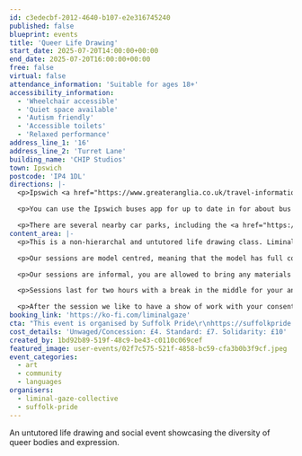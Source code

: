 ```yaml
---
id: c3edecbf-2012-4640-b107-e2e316745240
published: false
blueprint: events
title: 'Queer Life Drawing'
start_date: 2025-07-20T14:00:00+00:00
end_date: 2025-07-20T16:00:00+00:00
free: false
virtual: false
attendance_information: 'Suitable for ages 18+'
accessibility_information:
  - 'Wheelchair accessible'
  - 'Quiet space available'
  - 'Autism friendly'
  - 'Accessible toilets'
  - 'Relaxed performance'
address_line_1: '16'
address_line_2: 'Turret Lane'
building_name: 'CHIP Studios'
town: Ipswich
postcode: 'IP4 1DL'
directions: |-
  <p>Ipswich <a href="https://www.greateranglia.co.uk/travel-information/station-information/ips">railway station</a> is a 15 minute walk away, and the nearest bus station is a two minute walk away at <a href="https://www.google.co.uk/maps/dir/Old+Cattle+Market,+Ipswich+IP4+1AE/CHIp+Studios/@52.0551775,1.1533895,18z/data=!4m14!4m13!1m5!1m1!1s0x47d9a02c8f4882f9:0xb6e69653139fe8f0!2m2!1d1.1547634!2d52.0559774!1m5!1m1!1s0x47d9a02c6ea3f9a5:0x1883cc62eb302ea6!2m2!1d1.1542664!2d52.054411!3e2?entry=ttu&amp;g_ep=EgoyMDI1MDUwMy4wIKXMDSoJLDEwMjExNDUzSAFQAw%3D%3D">the Old Cattle Market</a>.</p>

  <p>You can use the Ipswich buses app for up to date in for about bus timetables, you can also use <a href="https://www.suffolkonboard.com/">Suffolk Onboard</a> if you are using any other route.</p>

  <p>There are several nearby car parks, including the <a href="https://www.buttermarketipswich.com/Parking/">Buttermarket</a>.</p>
content_area: |-
  <p>This is a non-hierarchal and untutored life drawing class. Liminal Gaze host Queer Life drawing every month at CHiP studios with a new model each time to represent the diversity of the queer community.</p>

  <p>Our sessions are model centred, meaning that the model has full control of the space, they will bring props if they wish, create a playlist for us to enjoy together - whatever best represents how they experience their own queer identity.</p>

  <p>Our sessions are informal, you are allowed to bring any materials you wish, and connect with other attending artists during the session.</p>

  <p>Sessions last for two hours with a break in the middle for your and the model's comfort.</p>

  <p>After the session we like to have a show of work with your consent. And at close of session we like to make a trip to a local pub.</p>
booking_link: 'https://ko-fi.com/liminalgaze'
cta: "This event is organised by Suffolk Pride\r\nhttps://suffolkpride.org.uk/\r\ninfo@suffolkpride.org.uk"
cost_details: 'Unwaged/Concession: £4. Standard: £7. Solidarity: £10'
created_by: 1bd92b89-519f-48c9-be43-c0110c069cef
featured_image: user-events/02f7c575-521f-4858-bc59-cfa3b0b3f9cf.jpeg
event_categories:
  - art
  - community
  - languages
organisers:
  - liminal-gaze-collective
  - suffolk-pride
---
```

An untutored life drawing and social event showcasing the diversity of queer bodies and expression.
